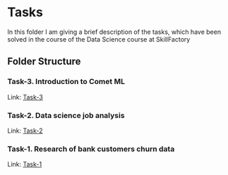 # Tasks
In this folder I am giving a brief description of the tasks, which have been solved in the course of the Data Science course at SkillFactory

## Folder Structure

### Task-3. Introduction to Comet ML
Link: [Task-3](https://github.com/helios12/DataScienceProjects/blob/main/tasks/task-3)

### Task-2. Data science job analysis
Link: [Task-2](https://github.com/helios12/DataScienceProjects/blob/main/tasks/task-2)

### Task-1. Research of bank customers churn data
Link: [Task-1](https://github.com/helios12/DataScienceProjects/blob/main/tasks/task-1)

